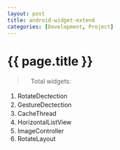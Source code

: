 ```yaml
---
layout: post
title: android-widget-extend
categories: [Development, Project]
---
```


{{ page.title }}
================

> 　Total widgets:

 1. RotateDectection   　　
 2. GestureDectection   　
 3. CacheThread   　
 4. HorizontalListView   　
 5. ImageController   　　
 6. RotateLayout
